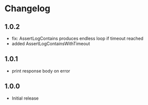 # Changelog

## 1.0.2

- fix: AssertLogContains produces endless loop if timeout reached
- added AssertLogContainsWithTimeout

## 1.0.1

- print response body on error

## 1.0.0

- Initial release

